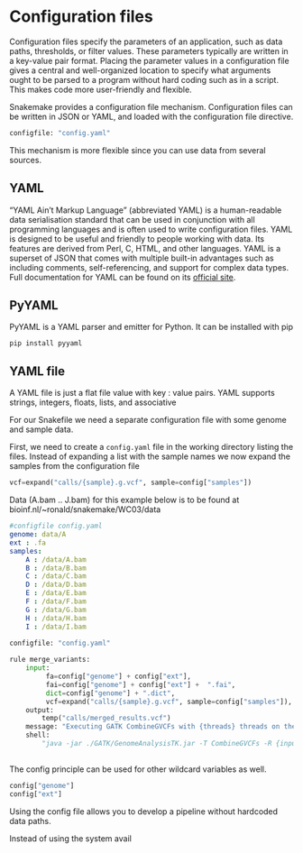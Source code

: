 # Configuration files

Configuration files specify the parameters of an application, such as data paths, thresholds, or filter values. These parameters typically are written in a key-value pair format. Placing the parameter values in a configuration file gives a central and well-organized location to specify what arguments ought to be parsed to a program without hard coding such as in a script. This makes code more user-friendly and flexible.&#x20;

Snakemake provides a configuration file mechanism. Configuration files can be written in JSON or YAML, and loaded with the configuration file directive.&#x20;

```python
configfile: "config.yaml"
```

This mechanism is more flexible since you can use data from several sources.

## YAML

“YAML Ain’t Markup Language” (abbreviated YAML) is a human-readable data serialisation standard that can be used in conjunction with all programming languages and is often used to write configuration files. YAML is designed to be useful and friendly to people working with data. Its features are derived from Perl, C, HTML, and other languages. YAML is a superset of JSON that comes with multiple built-in advantages such as including comments, self-referencing, and support for complex data types. Full documentation for YAML can be found on its [official site](https://yaml.org/spec/1.2/spec.html).

## PyYAML <a href="#pyyaml" id="pyyaml"></a>

PyYAML is a YAML parser and emitter for Python. It can be installed with pip

```
pip install pyyaml
```

## YAML file <a href="#yaml-file" id="yaml-file"></a>

A YAML file is just a flat file value with key : value pairs. YAML supports strings, integers, floats, lists, and associative&#x20;

For our Snakefile we need a separate configuration file with some genome and sample data.

First, we need to create a `config.yaml` file in the working directory listing the files. Instead of expanding a list with the sample names we now expand the samples from the configuration file

```python
vcf=expand("calls/{sample}.g.vcf", sample=config["samples"])
```

Data (A.bam .. J.bam) for this example below is to be found at bioinf.nl/\~ronald/snakemake/WC03/data

```yaml
#configfile config.yaml
genome: data/A
ext : .fa
samples:
    A : /data/A.bam
    B : /data/B.bam
    C : /data/C.bam
    D : /data/D.bam
    E : /data/E.bam
    F : /data/F.bam
    G : /data/G.bam
    H : /data/H.bam
    I : /data/I.bam
```

```python
configfile: "config.yaml"
    
rule merge_variants:
    input:
         fa=config["genome"] + config["ext"],
         fai=config["genome"] + config["ext"] +  ".fai",
         dict=config["genome"] + ".dict",
         vcf=expand("calls/{sample}.g.vcf", sample=config["samples"]),
    output:
        temp("calls/merged_results.vcf")
    message: "Executing GATK CombineGVCFs with {threads} threads on the following files {input}."
    shell:
        "java -jar ./GATK/GenomeAnalysisTK.jar -T CombineGVCFs -R {input.fa} {vcf2} -o {output} "
    
```

The config principle can be used for other wildcard variables as well.

```python
config["genome"]
config["ext"]
```

Using the config file allows you to develop a pipeline without hardcoded data paths.&#x20;

Instead of using the system avail

